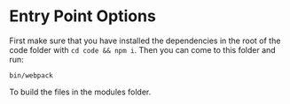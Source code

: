 # Entry Point Options

First make sure that you have installed the dependencies in the root of the code folder with `cd code && npm i`. Then you can come to this folder and run:

	bin/webpack

To build the files in the modules folder.
